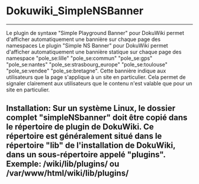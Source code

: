# Dokuwiki_SimpleNSBanner


------------

Le plugin de syntaxe "Simple Playground Banner" pour DokuWiki permet d'afficher automatiquement une bannière sur chaque page des namespaces Le plugin "Simple NS Banner" pour DokuWiki permet d'afficher automatiquement une bannière statique sur chaque page des namespace "pole_se:lille" "pole_se:commun" "pole_se:gps" "pole_se:nantes" "pole_se:strasbourg_europe" "pole_se:toulouse" "pole_se:vendee" "pole_se:bretagne". Cette bannière indique aux utilisateurs que la page s'applique à un site en particulier. Cela permet de signaler clairement aux utilisateurs que le contenu n'est valable que pour un site en particulier.

Installation:
Sur un système Linux, le dossier complet "simpleNSbanner" doit être copié dans le répertoire de plugin de DokuWiki.
Ce répertoire est généralement situé dans le répertoire "lib" de l'installation de DokuWiki, dans un sous-répertoire appelé "plugins". Exemple:  /wiki/lib/plugins/ ou  /var/www/html/wiki/lib/plugins/
------------

